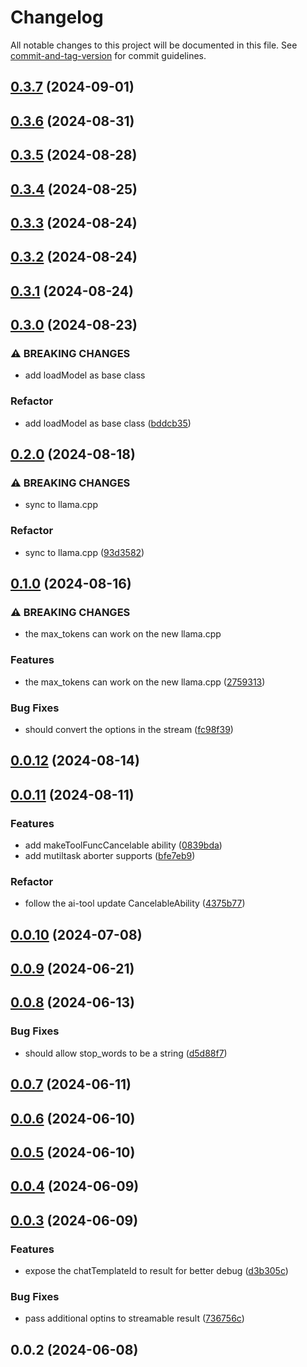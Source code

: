 # Changelog

All notable changes to this project will be documented in this file. See [commit-and-tag-version](https://github.com/absolute-version/commit-and-tag-version) for commit guidelines.

## [0.3.7](https://github.com/isdk/ai-tool-llm-llamacpp.js/compare/v0.3.6...v0.3.7) (2024-09-01)

## [0.3.6](https://github.com/isdk/ai-tool-llm-llamacpp.js/compare/v0.3.5...v0.3.6) (2024-08-31)

## [0.3.5](https://github.com/isdk/ai-tool-llm-llamacpp.js/compare/v0.3.4...v0.3.5) (2024-08-28)

## [0.3.4](https://github.com/isdk/ai-tool-llm-llamacpp.js/compare/v0.3.3...v0.3.4) (2024-08-25)

## [0.3.3](https://github.com/isdk/ai-tool-llm-llamacpp.js/compare/v0.3.2...v0.3.3) (2024-08-24)

## [0.3.2](https://github.com/isdk/ai-tool-llm-llamacpp.js/compare/v0.3.1...v0.3.2) (2024-08-24)

## [0.3.1](https://github.com/isdk/ai-tool-llm-llamacpp.js/compare/v0.3.0...v0.3.1) (2024-08-24)

## [0.3.0](https://github.com/isdk/ai-tool-llm-llamacpp.js/compare/v0.2.0...v0.3.0) (2024-08-23)


### ⚠ BREAKING CHANGES

* add loadModel as base class

### Refactor

* add loadModel as base class ([bddcb35](https://github.com/isdk/ai-tool-llm-llamacpp.js/commit/bddcb350cde2314c95df2454df8e6e5e2a38d96d))

## [0.2.0](https://github.com/isdk/ai-tool-llm-llamacpp.js/compare/v0.1.0...v0.2.0) (2024-08-18)


### ⚠ BREAKING CHANGES

* sync to llama.cpp

### Refactor

* sync to llama.cpp ([93d3582](https://github.com/isdk/ai-tool-llm-llamacpp.js/commit/93d35820584e194d5f0d1f510bbd9e1fb303d907))

## [0.1.0](https://github.com/isdk/ai-tool-llm-llamacpp.js/compare/v0.0.12...v0.1.0) (2024-08-16)


### ⚠ BREAKING CHANGES

* the max_tokens can work on the new llama.cpp

### Features

* the max_tokens can work on the new llama.cpp ([2759313](https://github.com/isdk/ai-tool-llm-llamacpp.js/commit/2759313967904252280491cfb03ef5fb58f19ce1))


### Bug Fixes

* should convert the options in the stream ([fc98f39](https://github.com/isdk/ai-tool-llm-llamacpp.js/commit/fc98f39e3b115ecb3b202be85a03fb23642cba74))

## [0.0.12](https://github.com/isdk/ai-tool-llm-llamacpp.js/compare/v0.0.11...v0.0.12) (2024-08-14)

## [0.0.11](https://github.com/isdk/ai-tool-llm-llamacpp.js/compare/v0.0.10...v0.0.11) (2024-08-11)


### Features

* add makeToolFuncCancelable ability ([0839bda](https://github.com/isdk/ai-tool-llm-llamacpp.js/commit/0839bdad8b86cb69bc20c1f6ac8c7c8d05d2f137))
* add mutiltask aborter supports ([bfe7eb9](https://github.com/isdk/ai-tool-llm-llamacpp.js/commit/bfe7eb92364c46c6a1356c53edaa03b3cf504c26))


### Refactor

* follow the ai-tool update CancelableAbility ([4375b77](https://github.com/isdk/ai-tool-llm-llamacpp.js/commit/4375b779a687ce47cc4114816e30dcf3e9412caa))

## [0.0.10](https://github.com/isdk/ai-tool-llm-llamacpp.js/compare/v0.0.9...v0.0.10) (2024-07-08)

## [0.0.9](https://github.com/isdk/ai-tool-llm-llamacpp.js/compare/v0.0.8...v0.0.9) (2024-06-21)

## [0.0.8](https://github.com/isdk/ai-tool-llm-llamacpp.js/compare/v0.0.7...v0.0.8) (2024-06-13)


### Bug Fixes

* should allow stop_words to be a string ([d5d88f7](https://github.com/isdk/ai-tool-llm-llamacpp.js/commit/d5d88f724f83e505c778b2363cb62eeee3c2ceef))

## [0.0.7](https://github.com/isdk/ai-tool-llm-llamacpp.js/compare/v0.0.6...v0.0.7) (2024-06-11)

## [0.0.6](https://github.com/isdk/ai-tool-llm-llamacpp.js/compare/v0.0.5...v0.0.6) (2024-06-10)

## [0.0.5](https://github.com/isdk/ai-tool-llm-llamacpp.js/compare/v0.0.4...v0.0.5) (2024-06-10)

## [0.0.4](https://github.com/isdk/ai-tool-llm-llamacpp.js/compare/v0.0.3...v0.0.4) (2024-06-09)

## [0.0.3](https://github.com/isdk/ai-tool-llm-llamacpp.js/compare/v0.0.2...v0.0.3) (2024-06-09)


### Features

* expose the chatTemplateId to result for better debug ([d3b305c](https://github.com/isdk/ai-tool-llm-llamacpp.js/commit/d3b305c35cb3c708a6eebf74554559e930a3ef35))


### Bug Fixes

* pass additional optins to streamable result ([736756c](https://github.com/isdk/ai-tool-llm-llamacpp.js/commit/736756c4bb559b821df4e8d8b3cf28140a1a18c5))

## 0.0.2 (2024-06-08)
